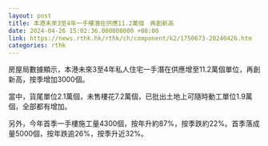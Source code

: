 ```yaml
---
layout: post
title: 本港未來3至4年一手樓潛在供應11.2萬個　再創新高
date: 2024-04-26 15:02:36.000000000 +08:00
link: https://news.rthk.hk/rthk/ch/component/k2/1750673-20240426.htm
categories: rthk
---
```


房屋局數據顯示，本港未來3至4年私人住宅一手潛在供應增至11.2萬個單位，再創新高，按季增加3000個。
 
當中，貨尾單位2.1萬個，未售樓花7.2萬個，已批出土地上可隨時動工單位1.9萬個，全部都有增加。

另外，今年首季一手樓施工量4300個，按年升約87%，按季跌約22%。首季落成量5000個，按年跌逾26%，按季升近32%。
